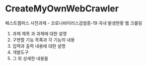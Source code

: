 # CreateMyOwnWebCrawler
패스트캠퍼스 사전과제 - 코로나바이러스감염증-19 국내 발생현황 웹 크롤링
1. 과제 제목 과 과제에 대한 설명
2. 구현할 기능 목록과 각 기능의 내용
3. 입력과 출력 내용에 대한 설명
4. 개발도구
5. 그 외 상세한 내용들
